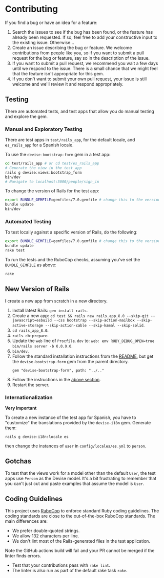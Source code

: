 # Contributing

If you find a bug or have an idea for a feature:

1. Search the issues to see if the bug has been found, or the feature has already been requested. If so, feel free to add your constructive input to the existing issue. Otherwise...
2. Create an issue describing the bug or feature. We welcome contributions from people like you, so if you want to submit a pull request for the bug or feature, say so in the description of the issue.
3. If you want to submit a pull request, we recommend you wait a few days until we respond to the issue. There is a small chance that we might feel that the feature isn't appropriate for this gem.
4. If you don't want to submit your own pull request, your issue is still welcome and we'll review it and respond appropriately.

## Testing

There are automated tests, and test apps that allow you do manual testing and explore the gem.

### Manual and Exploratory Testing

There are test apps in `test/rails_app`, for the default locale, and `es_rails_app` for a Spanish locale.

To use the `devise-bootstrap-form` gem in a test app:

```bash
cd test/rails_app # or cd test/es_rails_app
# Generate the view in the test app
rails g devise:views:bootstrap_form
bin/dev
# Navigate to localhost:3000/people/sign_in
```

To change the version of Rails for the test app:

```bash
export BUNDLE_GEMFILE=gemfiles/7.0.gemfile # change this to the version of Rails you need
bundle update
bin/dev
```

### Automated Testing

To test locally against a specific version of Rails, do the following:

```bash
export BUNDLE_GEMFILE=gemfiles/7.0.gemfile # change this to the version of Rails you need
bundle update
rake test
```

To run the tests and the RuboCop checks, assuming you've set the `BUNDLE_GEMFILE` as above:

```bash
rake
```

## New Version of Rails

I create a new app from scratch in a new directory.

1. Install latest Rails: `gem install rails`.
1. Create a new app: `cd test && rails new rails_app_8.0 --skip-git --javascript=esbuild --css bootstrap --skip-action-mailbox --skip-active-storage --skip-action-cable --skip-kamal --skip-solid`.
1. `cd rails_app_8.0`.
1. `rails db:prepare`.
1. Update the `web` line of `Procfile.dov` to: `web: env RUBY_DEBUG_OPEN=true bin/rails server -b 0.0.0.0`.
1. `bin/dev`.
1. Follow the standard installation instructions from the [README](), but get the `devise-bootstrap-form` gem from the parent directory.
    ```
    gem "devise-bootstrap-form", path: "../.."
    ```
1. Follow the instructions in the [above section](#manual-and-exploratory-testing).
1. Restart the server.

### Internationalization

**Very Important**

To create a new instance of the test app for Spanish, you have to "customize" the translations provided by the `devise-i18n` gem. Generate them:

```
rails g devise:i18n:locale es
```

then change the instances of `user` in `config/locales/es.yml` to `person`.

## Gotchas

To test that the views work for a model other than the default `User`, the test apps use `Person` as the Devise model. It's a bit frustrating to remember that you can't just cut and paste examples that assume the model is `User`.

## Coding Guidelines

This project uses [RuboCop](https://github.com/bbatsov/rubocop) to enforce standard Ruby coding
guidelines. The coding standards are close to the out-of-the-box RuboCop standards. The main differences are:

* We prefer double-quoted strings.
* We allow 132 characters per line.
* We don't lint most of the Rails-generated files in the test application.

Note the GitHub actions build will fail and your PR cannot be merged if the linter finds errors.

* Test that your contributions pass with `rake lint`.
* The linter is also run as part of the default rake task `rake`.
